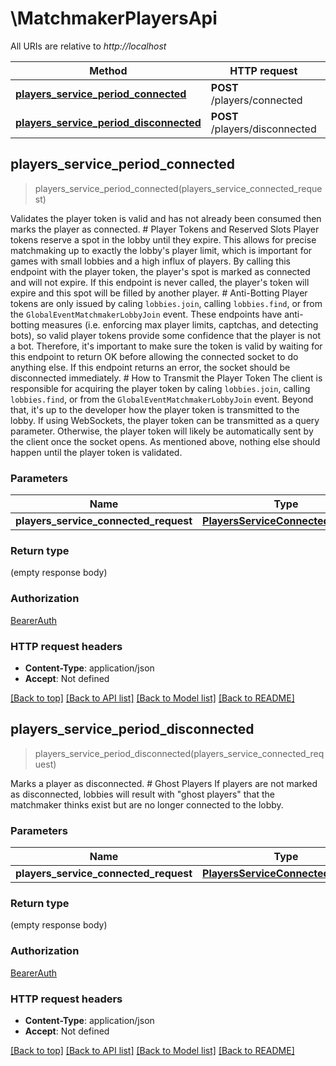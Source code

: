 # \MatchmakerPlayersApi

All URIs are relative to *http://localhost*

Method | HTTP request | Description
------------- | ------------- | -------------
[**players_service_period_connected**](MatchmakerPlayersApi.md#players_service_period_connected) | **POST** /players/connected | 
[**players_service_period_disconnected**](MatchmakerPlayersApi.md#players_service_period_disconnected) | **POST** /players/disconnected | 



## players_service_period_connected

> players_service_period_connected(players_service_connected_request)


Validates the player token is valid and has not already been consumed then marks the player as connected. # Player Tokens and Reserved Slots Player tokens reserve a spot in the lobby until they expire. This allows for precise matchmaking up to exactly the lobby's player limit, which is important for games with small lobbies and a high influx of players. By calling this endpoint with the player token, the player's spot is marked as connected and will not expire. If this endpoint is never called, the player's token will expire and this spot will be filled by another player. # Anti-Botting Player tokens are only issued by caling `lobbies.join`, calling `lobbies.find`, or from the `GlobalEventMatchmakerLobbyJoin` event. These endpoints have anti-botting measures (i.e. enforcing max player limits, captchas, and detecting bots), so valid player tokens provide some confidence that the player is not a bot. Therefore, it's important to make sure the token is valid by waiting for this endpoint to return OK before allowing the connected socket to do anything else. If this endpoint returns an error, the socket should be disconnected immediately. # How to Transmit the Player Token The client is responsible for acquiring the player token by caling `lobbies.join`, calling `lobbies.find`, or from the `GlobalEventMatchmakerLobbyJoin` event.  Beyond that, it's up to the developer how the player token is transmitted to the lobby. If using WebSockets, the player token can be transmitted as a query parameter. Otherwise, the player token will likely be automatically sent by the client once the socket opens. As mentioned above, nothing else should happen until the player token is validated. 

### Parameters


Name | Type | Description  | Required | Notes
------------- | ------------- | ------------- | ------------- | -------------
**players_service_connected_request** | [**PlayersServiceConnectedRequest**](PlayersServiceConnectedRequest.md) |  | [required] |

### Return type

 (empty response body)

### Authorization

[BearerAuth](../README.md#BearerAuth)

### HTTP request headers

- **Content-Type**: application/json
- **Accept**: Not defined

[[Back to top]](#) [[Back to API list]](../README.md#documentation-for-api-endpoints) [[Back to Model list]](../README.md#documentation-for-models) [[Back to README]](../README.md)


## players_service_period_disconnected

> players_service_period_disconnected(players_service_connected_request)


Marks a player as disconnected. # Ghost Players If players are not marked as disconnected, lobbies will result with \"ghost players\" that the matchmaker thinks exist but are no longer connected to the lobby.

### Parameters


Name | Type | Description  | Required | Notes
------------- | ------------- | ------------- | ------------- | -------------
**players_service_connected_request** | [**PlayersServiceConnectedRequest**](PlayersServiceConnectedRequest.md) |  | [required] |

### Return type

 (empty response body)

### Authorization

[BearerAuth](../README.md#BearerAuth)

### HTTP request headers

- **Content-Type**: application/json
- **Accept**: Not defined

[[Back to top]](#) [[Back to API list]](../README.md#documentation-for-api-endpoints) [[Back to Model list]](../README.md#documentation-for-models) [[Back to README]](../README.md)

